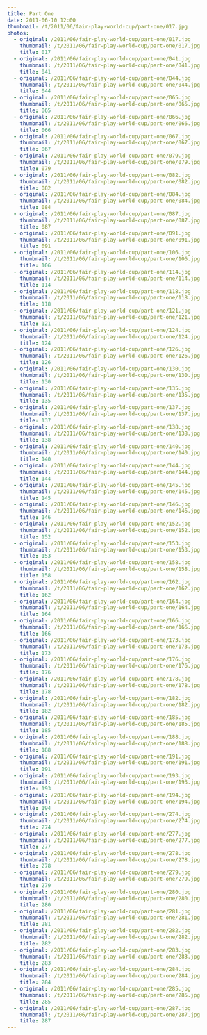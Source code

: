 ```yaml
---
title: Part One
date: 2011-06-10 12:00
thumbnail: /t/2011/06/fair-play-world-cup/part-one/017.jpg
photos:
  - original: /2011/06/fair-play-world-cup/part-one/017.jpg
    thumbnail: /t/2011/06/fair-play-world-cup/part-one/017.jpg
    title: 017
  - original: /2011/06/fair-play-world-cup/part-one/041.jpg
    thumbnail: /t/2011/06/fair-play-world-cup/part-one/041.jpg
    title: 041
  - original: /2011/06/fair-play-world-cup/part-one/044.jpg
    thumbnail: /t/2011/06/fair-play-world-cup/part-one/044.jpg
    title: 044
  - original: /2011/06/fair-play-world-cup/part-one/065.jpg
    thumbnail: /t/2011/06/fair-play-world-cup/part-one/065.jpg
    title: 065
  - original: /2011/06/fair-play-world-cup/part-one/066.jpg
    thumbnail: /t/2011/06/fair-play-world-cup/part-one/066.jpg
    title: 066
  - original: /2011/06/fair-play-world-cup/part-one/067.jpg
    thumbnail: /t/2011/06/fair-play-world-cup/part-one/067.jpg
    title: 067
  - original: /2011/06/fair-play-world-cup/part-one/079.jpg
    thumbnail: /t/2011/06/fair-play-world-cup/part-one/079.jpg
    title: 079
  - original: /2011/06/fair-play-world-cup/part-one/082.jpg
    thumbnail: /t/2011/06/fair-play-world-cup/part-one/082.jpg
    title: 082
  - original: /2011/06/fair-play-world-cup/part-one/084.jpg
    thumbnail: /t/2011/06/fair-play-world-cup/part-one/084.jpg
    title: 084
  - original: /2011/06/fair-play-world-cup/part-one/087.jpg
    thumbnail: /t/2011/06/fair-play-world-cup/part-one/087.jpg
    title: 087
  - original: /2011/06/fair-play-world-cup/part-one/091.jpg
    thumbnail: /t/2011/06/fair-play-world-cup/part-one/091.jpg
    title: 091
  - original: /2011/06/fair-play-world-cup/part-one/106.jpg
    thumbnail: /t/2011/06/fair-play-world-cup/part-one/106.jpg
    title: 106
  - original: /2011/06/fair-play-world-cup/part-one/114.jpg
    thumbnail: /t/2011/06/fair-play-world-cup/part-one/114.jpg
    title: 114
  - original: /2011/06/fair-play-world-cup/part-one/118.jpg
    thumbnail: /t/2011/06/fair-play-world-cup/part-one/118.jpg
    title: 118
  - original: /2011/06/fair-play-world-cup/part-one/121.jpg
    thumbnail: /t/2011/06/fair-play-world-cup/part-one/121.jpg
    title: 121
  - original: /2011/06/fair-play-world-cup/part-one/124.jpg
    thumbnail: /t/2011/06/fair-play-world-cup/part-one/124.jpg
    title: 124
  - original: /2011/06/fair-play-world-cup/part-one/126.jpg
    thumbnail: /t/2011/06/fair-play-world-cup/part-one/126.jpg
    title: 126
  - original: /2011/06/fair-play-world-cup/part-one/130.jpg
    thumbnail: /t/2011/06/fair-play-world-cup/part-one/130.jpg
    title: 130
  - original: /2011/06/fair-play-world-cup/part-one/135.jpg
    thumbnail: /t/2011/06/fair-play-world-cup/part-one/135.jpg
    title: 135
  - original: /2011/06/fair-play-world-cup/part-one/137.jpg
    thumbnail: /t/2011/06/fair-play-world-cup/part-one/137.jpg
    title: 137
  - original: /2011/06/fair-play-world-cup/part-one/138.jpg
    thumbnail: /t/2011/06/fair-play-world-cup/part-one/138.jpg
    title: 138
  - original: /2011/06/fair-play-world-cup/part-one/140.jpg
    thumbnail: /t/2011/06/fair-play-world-cup/part-one/140.jpg
    title: 140
  - original: /2011/06/fair-play-world-cup/part-one/144.jpg
    thumbnail: /t/2011/06/fair-play-world-cup/part-one/144.jpg
    title: 144
  - original: /2011/06/fair-play-world-cup/part-one/145.jpg
    thumbnail: /t/2011/06/fair-play-world-cup/part-one/145.jpg
    title: 145
  - original: /2011/06/fair-play-world-cup/part-one/146.jpg
    thumbnail: /t/2011/06/fair-play-world-cup/part-one/146.jpg
    title: 146
  - original: /2011/06/fair-play-world-cup/part-one/152.jpg
    thumbnail: /t/2011/06/fair-play-world-cup/part-one/152.jpg
    title: 152
  - original: /2011/06/fair-play-world-cup/part-one/153.jpg
    thumbnail: /t/2011/06/fair-play-world-cup/part-one/153.jpg
    title: 153
  - original: /2011/06/fair-play-world-cup/part-one/158.jpg
    thumbnail: /t/2011/06/fair-play-world-cup/part-one/158.jpg
    title: 158
  - original: /2011/06/fair-play-world-cup/part-one/162.jpg
    thumbnail: /t/2011/06/fair-play-world-cup/part-one/162.jpg
    title: 162
  - original: /2011/06/fair-play-world-cup/part-one/164.jpg
    thumbnail: /t/2011/06/fair-play-world-cup/part-one/164.jpg
    title: 164
  - original: /2011/06/fair-play-world-cup/part-one/166.jpg
    thumbnail: /t/2011/06/fair-play-world-cup/part-one/166.jpg
    title: 166
  - original: /2011/06/fair-play-world-cup/part-one/173.jpg
    thumbnail: /t/2011/06/fair-play-world-cup/part-one/173.jpg
    title: 173
  - original: /2011/06/fair-play-world-cup/part-one/176.jpg
    thumbnail: /t/2011/06/fair-play-world-cup/part-one/176.jpg
    title: 176
  - original: /2011/06/fair-play-world-cup/part-one/178.jpg
    thumbnail: /t/2011/06/fair-play-world-cup/part-one/178.jpg
    title: 178
  - original: /2011/06/fair-play-world-cup/part-one/182.jpg
    thumbnail: /t/2011/06/fair-play-world-cup/part-one/182.jpg
    title: 182
  - original: /2011/06/fair-play-world-cup/part-one/185.jpg
    thumbnail: /t/2011/06/fair-play-world-cup/part-one/185.jpg
    title: 185
  - original: /2011/06/fair-play-world-cup/part-one/188.jpg
    thumbnail: /t/2011/06/fair-play-world-cup/part-one/188.jpg
    title: 188
  - original: /2011/06/fair-play-world-cup/part-one/191.jpg
    thumbnail: /t/2011/06/fair-play-world-cup/part-one/191.jpg
    title: 191
  - original: /2011/06/fair-play-world-cup/part-one/193.jpg
    thumbnail: /t/2011/06/fair-play-world-cup/part-one/193.jpg
    title: 193
  - original: /2011/06/fair-play-world-cup/part-one/194.jpg
    thumbnail: /t/2011/06/fair-play-world-cup/part-one/194.jpg
    title: 194
  - original: /2011/06/fair-play-world-cup/part-one/274.jpg
    thumbnail: /t/2011/06/fair-play-world-cup/part-one/274.jpg
    title: 274
  - original: /2011/06/fair-play-world-cup/part-one/277.jpg
    thumbnail: /t/2011/06/fair-play-world-cup/part-one/277.jpg
    title: 277
  - original: /2011/06/fair-play-world-cup/part-one/278.jpg
    thumbnail: /t/2011/06/fair-play-world-cup/part-one/278.jpg
    title: 278
  - original: /2011/06/fair-play-world-cup/part-one/279.jpg
    thumbnail: /t/2011/06/fair-play-world-cup/part-one/279.jpg
    title: 279
  - original: /2011/06/fair-play-world-cup/part-one/280.jpg
    thumbnail: /t/2011/06/fair-play-world-cup/part-one/280.jpg
    title: 280
  - original: /2011/06/fair-play-world-cup/part-one/281.jpg
    thumbnail: /t/2011/06/fair-play-world-cup/part-one/281.jpg
    title: 281
  - original: /2011/06/fair-play-world-cup/part-one/282.jpg
    thumbnail: /t/2011/06/fair-play-world-cup/part-one/282.jpg
    title: 282
  - original: /2011/06/fair-play-world-cup/part-one/283.jpg
    thumbnail: /t/2011/06/fair-play-world-cup/part-one/283.jpg
    title: 283
  - original: /2011/06/fair-play-world-cup/part-one/284.jpg
    thumbnail: /t/2011/06/fair-play-world-cup/part-one/284.jpg
    title: 284
  - original: /2011/06/fair-play-world-cup/part-one/285.jpg
    thumbnail: /t/2011/06/fair-play-world-cup/part-one/285.jpg
    title: 285
  - original: /2011/06/fair-play-world-cup/part-one/287.jpg
    thumbnail: /t/2011/06/fair-play-world-cup/part-one/287.jpg
    title: 287
---
```

